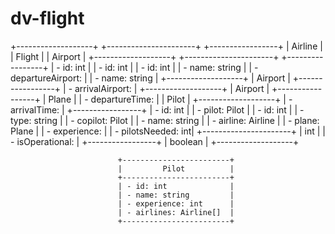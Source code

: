 # dv-flight
+-------------------+          +----------------------+        +-----------------+
|      Airline      |          |      Flight          |        |     Airport     |
+-------------------+          +----------------------+        +-----------------+
| - id: int          |          | - id: int            |        | - id: int       |
| - name: string     |          | - departureAirport:  |        | - name: string  |
+-------------------+          |    Airport           |        +-----------------+
                               | - arrivalAirport:    |
+-------------------+          |    Airport           |        +-----------------+
|       Plane       |          | - departureTime:     |        |      Pilot      |
+-------------------+          | - arrivalTime:       |        +-----------------+
| - id: int          |          | - pilot: Pilot       |        | - id: int       |
| - type: string     |          | - copilot: Pilot     |        | - name: string  |
| - airline: Airline |          | - plane: Plane       |        | - experience:   |
| - pilotsNeeded: int|          +----------------------+        |    int          |
| - isOperational:   |                                            +-----------------+
|    boolean        |
+-------------------+
                                                      
                            +------------------------+
                            |         Pilot          |
                            +------------------------+
                            | - id: int              |
                            | - name: string         |
                            | - experience: int      |
                            | - airlines: Airline[]  |
                            +------------------------+

